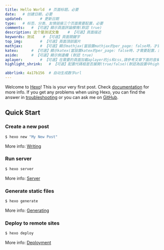 ```yaml
---
title: Hello World	# 页面标题。必要
date:	# 创建日期，必要
updated:		# 更新日期
type:	# 标签、分类、友情链接三个页面需要配置，必要
comments: 	# 【可選】顯示頁面評論模塊(默認 true)
description: 这个是测试文章	# 【可選】頁面描述
keywords: 测试	# 【可選】頁面關鍵字
top_img: 		# 【可選】頁面頂部圖片
mathjax:		# 【可選】顯示mathjax(當設置mathjax的per_page: false時，才需要配置，默認 false)
katex:		# 【可選】顯示katex(當設置katex的per_page: false時，才需要配置，默認 false)
aside:		# 【可選】顯示側邊欄 (默認 true)
aplayer:		# 【可選】在需要的頁面加載aplayer的js和css,請參考文章下面的音樂 配置
highlight_shrink:	# 【可選】配置代碼框是否展開(true/false)(默認為設置中highlight_shrink的配置)

abbrlink: 4a17b156	# 自动生成数字url
---
```

Welcome to [Hexo](https://hexo.io/)! This is your very first post. Check [documentation](https://hexo.io/docs/) for more info. If you get any problems when using Hexo, you can find the answer in [troubleshooting](https://hexo.io/docs/troubleshooting.html) or you can ask me on [GitHub](https://github.com/hexojs/hexo/issues).

## Quick Start


### Create a new post

``` bash
$ hexo new "My New Post"
```

More info: [Writing](https://hexo.io/docs/writing.html)

### Run server

``` bash
$ hexo server
```

More info: [Server](https://hexo.io/docs/server.html)

### Generate static files

``` bash
$ hexo generate
```

More info: [Generating](https://hexo.io/docs/generating.html)

### Deploy to remote sites

``` bash
$ hexo deploy
```

More info: [Deployment](https://hexo.io/docs/one-command-deployment.html)
